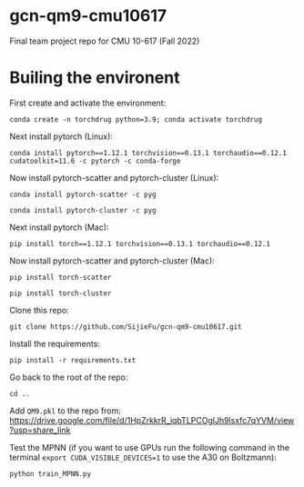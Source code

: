 # gcn-qm9-cmu10617
Final team project repo for CMU 10-617 (Fall 2022)
# Builing the environent
First create and activate the environment: 

`conda create -n torchdrug python=3.9; conda activate torchdrug`

Next install pytorch (Linux): 

`conda install pytorch==1.12.1 torchvision==0.13.1 torchaudio==0.12.1 cudatoolkit=11.6 -c pytorch -c conda-forge`

Now install pytorch-scatter and pytorch-cluster (Linux): 

`conda install pytorch-scatter -c pyg`

`conda install pytorch-cluster -c pyg`

Next install pytorch (Mac): 

`pip install torch==1.12.1 torchvision==0.13.1 torchaudio==0.12.1`

Now install pytorch-scatter and pytorch-cluster (Mac): 

`pip install torch-scatter`

`pip install torch-cluster`

Clone this repo: 

`git clone https://github.com/SijieFu/gcn-qm9-cmu10617.git`

Install the requirements: 

`pip install -r requirements.txt`

Go back to the root of the repo: 

`cd ..`

Add `QM9.pkl` to the repo from: https://drive.google.com/file/d/1HpZrkkrR_iqbTLPCOglJh9lsxfc7qYVM/view?usp=share_link

Test the MPNN (if you want to use GPUs run the following command in the terminal `export CUDA_VISIBLE_DEVICES=1` to use the A30 on Boltzmann): 

`python train_MPNN.py`
